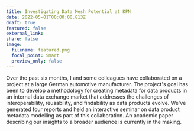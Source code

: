 ```yaml
---
title: Investigating Data Mesh Potential at KPN
date: 2022-05-01T00:00:00.813Z
draft: true
featured: false
external_link:
share: false
image:
  filename: featured.png
  focal_point: Smart
  preview_only: false
---
```

Over the past six months, I and some colleagues have collaborated on a project at a large German automotive manufacturer. The project's goal has been to develop a methodology for creating metadata for data products in an internal data exchange market that addresses the challenges of interoperability, reusability, and findability as data products evolve. We've generated four reports and held an interactive seminar on data product metadata modelling as part of this collaboration. An academic paper describing our insights to a broader audience is currently in the making.
